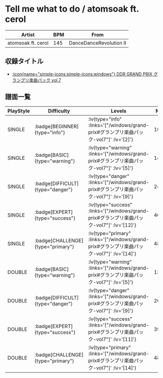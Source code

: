 # Tell me what to do / atomsoak ft. cerol

|Artist|BPM|From|
|------|---|----|
|atomsoak ft. cerol|145|DanceDanceRevolution II|

## 収録タイトル

- [:icon{name="simple-icons:simple-icons:windows"} DDR GRAND PRIX グランプリ楽曲パック vol.7](/windows/grand-prix#グランプリ楽曲パック-vol7)

## 譜面一覧

|PlayStyle|Difficulty|Levels|Notes|Movie|
|---------|----------|------|-----|-----|
|SINGLE| :badge[BEGINNER]{type="info"} | :lv{type="info" :links='["/windows/grand-prix#グランプリ楽曲パック-vol7"]' :lv='[2]'} |105/0||
|SINGLE| :badge[BASIC]{type="warning"} | :lv{type="warning" :links='["/windows/grand-prix#グランプリ楽曲パック-vol7"]' :lv='[5]'} |141/1||
|SINGLE| :badge[DIFFICULT]{type="danger"} | :lv{type="danger" :links='["/windows/grand-prix#グランプリ楽曲パック-vol7"]' :lv='[9]'} |242/45||
|SINGLE| :badge[EXPERT]{type="success"} | :lv{type="success" :links='["/windows/grand-prix#グランプリ楽曲パック-vol7"]' :lv='[12]'} |403/3||
|SINGLE| :badge[CHALLENGE]{type="primary"} | :lv{type="primary" :links='["/windows/grand-prix#グランプリ楽曲パック-vol7"]' :lv='[14]'} |483/28||
|DOUBLE| :badge[BASIC]{type="warning"} | :lv{type="warning" :links='["/windows/grand-prix#グランプリ楽曲パック-vol7"]' :lv='[5]'} |139/1||
|DOUBLE| :badge[DIFFICULT]{type="danger"} | :lv{type="danger" :links='["/windows/grand-prix#グランプリ楽曲パック-vol7"]' :lv='[9]'} |263/52||
|DOUBLE| :badge[EXPERT]{type="success"} | :lv{type="success" :links='["/windows/grand-prix#グランプリ楽曲パック-vol7"]' :lv='[11]'} |399/7||
|DOUBLE| :badge[CHALLENGE]{type="primary"} | :lv{type="primary" :links='["/windows/grand-prix#グランプリ楽曲パック-vol7"]' :lv='[14]'} |481/28||
